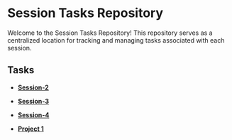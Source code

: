 # Session Tasks Repository

Welcome to the Session Tasks Repository! This repository serves as a centralized location for tracking and managing tasks associated with each session.

## Tasks
- **[Session-2](https://github.com/Open-Source-Community/Flutter-Tasks-24/tree/master/Session%202%20Task)**

- **[Session-3](https://github.com/Open-Source-Community/Flutter-Tasks-24/tree/master/Session%203%20Task)**

- **[Session-4](https://github.com/Open-Source-Community/Flutter-Tasks-24/tree/master/Session%204%20Task)**
  
- **[Project 1](https://github.com/Open-Source-Community/expenses_tracker.git)**
